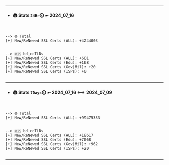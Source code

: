 

---
- #### 🖨️ **Stats** `24Hr`⏲️ ➼ 2024_07_16
```console


--> 🌐 Total
[+] New/ReNewed SSL Certs (ALL): +4244003


--> 🇧🇩 bd_ccTLDs
[+] New/ReNewed SSL Certs (ALL): +601
[+] New/ReNewed SSL Certs (Edu): +168
[+] New/ReNewed SSL Certs (Gov|Mil): +20
[+] New/ReNewed SSL Certs (ISPs): +0


```

---
- #### 🖨️ **Stats** `7Days`⏲️ ➼ 2024_07_16 <--> 2024_07_09
```console


--> 🌐 Total
[+] New/ReNewed SSL Certs (ALL): +99475333


--> 🇧🇩 bd_ccTLDs
[+] New/ReNewed SSL Certs (ALL): +18617
[+] New/ReNewed SSL Certs (Edu): +7068
[+] New/ReNewed SSL Certs (Gov|Mil): +962
[+] New/ReNewed SSL Certs (ISPs): +20


```

---

